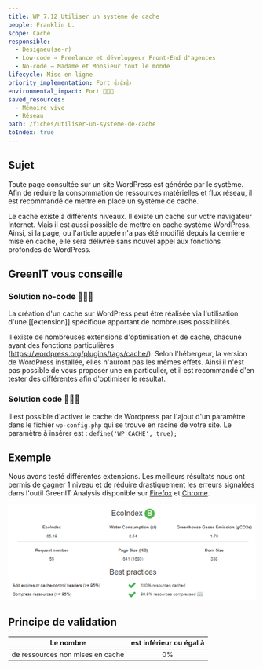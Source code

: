 ```yaml
---
title: WP_7.12_Utiliser un système de cache
people: Franklin L.
scope: Cache
responsible:
  - Designeu(se·r)
  - Low-code → Freelance et développeur Front-End d'agences
  - No-code → Madame et Monsieur tout le monde
lifecycle: Mise en ligne
priority_implementation: Fort 👍👍👍
environmental_impact: Fort 🌱🌱🌱
saved_resources:
  - Mémoire vive
  - Réseau
path: /fiches/utiliser-un-systeme-de-cache
toIndex: true
---
```


## Sujet

Toute page consultée sur un site WordPress est générée par le système. Afin de réduire la consommation de ressources matérielles et flux réseau, il est recommandé de mettre en place un système de cache.

Le cache existe à différents niveaux. Il existe un cache sur votre navigateur Internet. Mais il est aussi possible de mettre en cache système WordPress. Ainsi, si la page, ou l'article appelé n'a pas été modifié depuis la dernière mise en cache, elle sera délivrée sans nouvel appel aux fonctions profondes de WordPress.

## GreenIT vous conseille

### Solution no-code 🌱🌱🌱

La création d'un cache sur WordPress peut être réalisée via l'utilisation d'une [[extension]] spécifique apportant de nombreuses possibilités.

Il existe de nombreuses extensions d'optimisation et de cache, chacune ayant des fonctions particulières (<https://wordpress.org/plugins/tags/cache/>). Selon l'hébergeur, la version de WordPress installée, elles n'auront pas les mêmes effets. Ainsi il n'est pas possible de vous proposer une en particulier, et il est recommandé d'en tester des différentes afin d'optimiser le résultat.

### Solution code 🌱🌱🌱

Il est possible d'activer le cache de Wordpress par l'ajout d'un paramètre dans le fichier `wp-config.php` qui se trouve en racine de votre site.
Le paramètre à insérer est :
`define('WP_CACHE', true);`

## Exemple

Nous avons testé différentes extensions.
Les meilleurs résultats nous ont permis de gagner 1 niveau et de réduire drastiquement les erreurs signalées dans l'outil GreenIT Analysis disponible sur [Firefox](https://addons.mozilla.org/fr/firefox/addon/greenit-analysis/) et [Chrome](https://chrome.google.com/webstore/detail/greenit-analysis/mofbfhffeklkbebfclfaiifefjflcpad?hl=fr).

![image.png](medias_12/64d7dafb-6ad4-4706-9b6a-5e6507959189_image.png)

## Principe de validation

| Le nombre                        | est inférieur ou égal à |
| -------------------------------- | :---------------------: |
| de ressources non mises en cache |           0%            |
